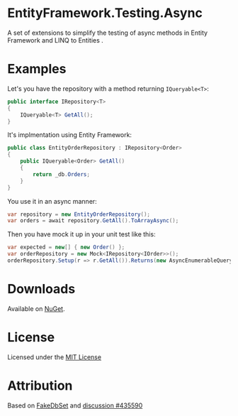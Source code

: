 ﻿EntityFramework.Testing.Async
===

A set of extensions to simplify the testing of async methods in Entity Framework and LINQ to Entities .


Examples
===

Let's you have the repository with a method returning `IQueryable<T>`:

```csharp
public interface IRepository<T>
{
    IQueryable<T> GetAll();
}
```

It's implmentation using Entity Framework:

```csharp
public class EntityOrderRepository : IRepository<Order>
{
    public IQueryable<Order> GetAll()
	{
	    return _db.Orders;
	}
}
```

You use it in an async manner:

```csharp
var repository = new EntityOrderRepository();
var orders = await repository.GetAll().ToArrayAsync();
```

Then you have mock it up in your unit test like this:

```csharp
var expected = new[] { new Order() };
var orderRepository = new Mock<IRepository<IOrder>>();
orderRepository.Setup(r => r.GetAll()).Returns(new AsyncEnumerableQuery<T>(expected)); // or roll out your own extension method
```

Downloads
===

Available on [NuGet](https://www.nuget.org/packages/EntityFramework.Testing.Async/).

License
===

Licensed under the [MIT License](http://opensource.org/licenses/MIT)


Attribution
===

Based on [FakeDbSet<T>](https://gist.github.com/taschmidt/9663503) and [discussion #435590](http://entityframework.codeplex.com/discussions/435590)